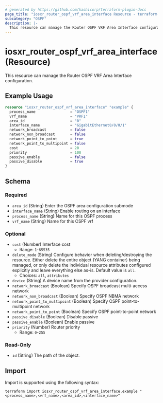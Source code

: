 ```yaml
---
# generated by https://github.com/hashicorp/terraform-plugin-docs
page_title: "iosxr_router_ospf_vrf_area_interface Resource - terraform-provider-iosxr"
subcategory: "OSPF"
description: |-
  This resource can manage the Router OSPF VRF Area Interface configuration.
---
```


# iosxr_router_ospf_vrf_area_interface (Resource)

This resource can manage the Router OSPF VRF Area Interface configuration.

## Example Usage

```terraform
resource "iosxr_router_ospf_vrf_area_interface" "example" {
  process_name                = "OSPF1"
  vrf_name                    = "VRF1"
  area_id                     = "0"
  interface_name              = "GigabitEthernet0/0/0/1"
  network_broadcast           = false
  network_non_broadcast       = false
  network_point_to_point      = true
  network_point_to_multipoint = false
  cost                        = 20
  priority                    = 100
  passive_enable              = false
  passive_disable             = true
}
```

<!-- schema generated by tfplugindocs -->
## Schema

### Required

- `area_id` (String) Enter the OSPF area configuration submode
- `interface_name` (String) Enable routing on an interface
- `process_name` (String) Name for this OSPF process
- `vrf_name` (String) Name for this OSPF vrf

### Optional

- `cost` (Number) Interface cost
  - Range: `1`-`65535`
- `delete_mode` (String) Configure behavior when deleting/destroying the resource. Either delete the entire object (YANG container) being managed, or only delete the individual resource attributes configured explicitly and leave everything else as-is. Default value is `all`.
  - Choices: `all`, `attributes`
- `device` (String) A device name from the provider configuration.
- `network_broadcast` (Boolean) Specify OSPF broadcast multi-access network
- `network_non_broadcast` (Boolean) Specify OSPF NBMA network
- `network_point_to_multipoint` (Boolean) Specify OSPF point-to-multipoint network
- `network_point_to_point` (Boolean) Specify OSPF point-to-point network
- `passive_disable` (Boolean) Disable passive
- `passive_enable` (Boolean) Enable passive
- `priority` (Number) Router priority
  - Range: `0`-`255`

### Read-Only

- `id` (String) The path of the object.

## Import

Import is supported using the following syntax:

```shell
terraform import iosxr_router_ospf_vrf_area_interface.example "<process_name>,<vrf_name>,<area_id>,<interface_name>"
```

